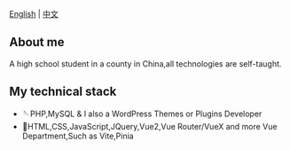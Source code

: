 <!-- 切换语言 -->
[English]()
|
[中文](https://github.com)

## About me
A high school student in a county in China,all technologies are self-taught.

## My technical stack

* 🪡PHP,MySQL & I also a WordPress Themes or Plugins Developer  
* 🚀HTML,CSS,JavaScript,JQuery,Vue2,Vue Router/VueX and more Vue Department,Such as Vite,Pinia